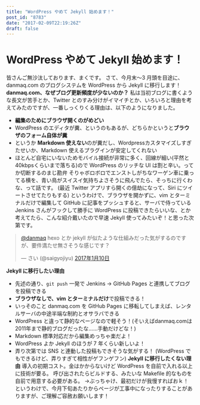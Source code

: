 ```yaml
---
title: "WordPress やめて Jekyll 始めます！"
post_id: "8783"
date: "2017-02-09T22:19:26Z"
draft: false
---
```


# WordPress やめて Jekyll 始めます！

皆さんご無沙汰しております、まくです。 さて、今月末～3 月頭を目途に、danmaq.com のブログシステムを WordPress から Jekyll に移行します！ **danmaq.com、なぜブログ更新頻度が少ないのか？** 私は当初ブログに書くような長文が苦手とか、Twitter とのすみ分けがイマイチとか、いろいろと理由を考えてみたのですが、一番しっくりくる理由は、以下のようになりました。 

  * **編集のためにブラウザ開くのがめどい**
  * WordPress のエディタが糞、というのもあるが、どちらかというと**ブラウザのフォーム自体が糞**
  * というか **Markdown 使えない**のが糞だし、Wordpressカスタマイズしすぎたせいか、Markdown 使えるプラグインが安定してくれない
  * ほとんど自宅にいないためモバイル接続が非常に多く、回線が細い(平然と40kbpsくらいまで落ちる)ので WordPress のリッチな UI は割と辛い。ってか切断するのまじ勘弁
そりゃボロボロでエンストしがちなワーゲン車に乗ってる横を、青い鳥がスイスイ気持ちよさそうに飛んでたら、そっちに行くわな、って話です。 (最近 Twitter アプリすら開くの億劫になって、Siri にツイートさせてたりもする) というわけで、ブラウザを開かずに、vim とターミナルだけで編集して GitHub に記事をプッシュすると、サーバで侍っている Jenkins さんがフックして勝手に WordPress に投稿できたらいいな、とか考えてたら、こんな紹介戴いたので早速 Jekyll 使ってみたいぞ！と思った次第です。 

> [@danmaq](https://twitter.com/danmaq) hexo とか jekyll が似たような仕組みだった気がするのですが、要件満たせ無さそうな感じです？
> 
> — さい (@saigyojiyu) [2017年1月10日](https://twitter.com/saigyojiyu/status/818766546700861441)

**Jekyll に移行したい理由**

  * 先述の通り、`git push` 一発で Jenkins → GitHub Pages と連携してブログを投稿できる
  * **ブラウザなしで、vim とターミナルだけ**で投稿できる！
  * いっそのこと danmaq.com を GitHub Pages に移転してしまえば、レンタルサーバの中途半端な制約とオサラバできる
  * WordPress と違って静的なページなので軽そう！(そいえばdanmaq.comは2011年まで静的ブログだったな……手動だけどな！)
  * Markdown 標準対応だから編集めっちゃ楽だよ！
  * WordPress よか Jekyll のほうが 7 年くらい新しいよ！
  * 弄り次第では SNS と連動した投稿もできそうな気がする！ (WordPress でもできるけど、弄りすぎて相性がゲフンゲフン)
**Jekyll に移行したくない理由** 導入の初期コスト。金はかからないけど WordPress を自前で入れる以上に技術が要る。 呼び出されたらビルドする、みたいな Makefile 的なものを自前で用意する必要がある。 →ぶっちゃけ、最初だけが我慢すればおｋ！ というわけで、今月下旬あたりからページが工事中になったりすることがありますが、ご理解ご容赦お願いします！
